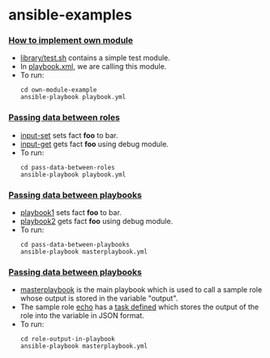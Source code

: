 # ansible-examples

### [How to implement own module](https://github.com/tensult/ansible-examples/blob/master/own-module-example)
* [library/test.sh](https://github.com/tensult/ansible-examples/blob/master/own-module-example/library/test.sh) contains a simple test module.
* In [playbook.xml](https://github.com/tensult/ansible-examples/blob/master/own-module-example/playbook.yml), we are calling this module.
* To run:
    ```
    cd own-module-example
    ansible-playbook playbook.yml

### [Passing data between roles](https://github.com/tensult/ansible-examples/blob/master/pass-data-between-roles)
* [input-set](https://github.com/tensult/ansible-examples/blob/master/pass-data-between-roles/roles/input-set) sets fact **foo** to bar.
* [input-get](https://github.com/tensult/ansible-examples/blob/master/pass-data-between-roles/roles/input-get) gets fact **foo** using debug module.
* To run:
    ```
    cd pass-data-between-roles
    ansible-playbook playbook.yml
    ```

### [Passing data between playbooks](https://github.com/tensult/ansible-examples/blob/master/pass-data-between-playbooks)
* [playbook1](https://github.com/tensult/ansible-examples/blob/master/pass-data-between-playbooks/playbook1) sets fact **foo** to bar.
* [playbook2](https://github.com/tensult/ansible-examples/blob/master/pass-data-between-playbooks/playbook2) gets fact **foo** using debug module.
* To run:
    ```
    cd pass-data-between-playbooks
    ansible-playbook masterplaybook.yml
    ```
### [Passing data between playbooks](https://github.com/tensult/ansible-examples/tree/master/role-output-in-playbook)
* [masterplaybook](https://github.com/tensult/ansible-examples/blob/master/role-output-in-playbook/masterplaybook.yml) is the main playbook which is used to call a sample role whose output is stored in the variable "output".
* The sample role [echo](https://github.com/tensult/ansible-examples/tree/master/role-output-in-playbook/roles/echo) has a  [task defined](https://github.com/tensult/ansible-examples/blob/master/role-output-in-playbook/roles/echo/tasks/main.yml) which stores the output of the role into the variable in JSON format.
* To run:
    ```
    cd role-output-in-playbook
    ansible-playbook masterplaybook.yml
    ```

